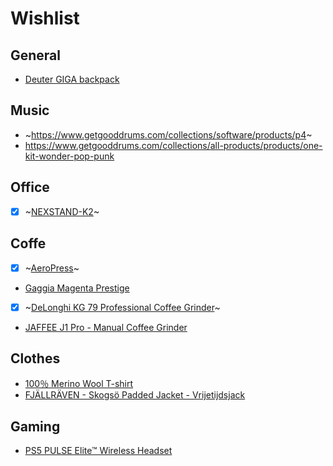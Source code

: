 # Wishlist

## General

- [Deuter GIGA backpack](https://www.deuter.com/nl-nl/shop/rugzakken/p1679620-lifestyle-rugzak-giga)

## Music
- ~https://www.getgooddrums.com/collections/software/products/p4~
- https://www.getgooddrums.com/collections/all-products/products/one-kit-wonder-pop-punk

## Office

- [x] ~[NEXSTAND-K2](https://www.amazon.nl/-/en/NEXSTAND-K2-Foldable-Adjustable-Ergonomic/dp/B01HHYQBB8)~

## Coffe
- [x] ~[AeroPress](https://www.amazon.nl/-/en/dp/B07YVL8SF3/)~
- [Gaggia Magenta Prestige](https://www.coffeefriend.nl/p/koffiemachine-gaggia-magenta-prestige)
- [x] ~[DeLonghi KG 79 Professional Coffee Grinder](https://www.amazon.nl/-/en/DeLonghi-Professional-Grinder-Plastic-Housing/dp/B002OHDBQC)~
- [JAFFEE J1 Pro - Manual Coffee Grinder](https://a.aliexpress.com/_EJtjZ9I)

## Clothes

- [100％ Merino Wool T-shirt](https://a.aliexpress.com/_EyFj6vE)
- [FJÄLLRÄVEN - Skogsö Padded Jacket - Vrijetijdsjack](https://www.bergfreunde.nl/fjaellraeven-skogsoe-padded-jacket-vrijetijdsjack)
## Gaming 
- [PS5 PULSE Elite™ Wireless Headset](https://www.amazon.nl/-/en/9572978/dp/B0CMJYZ76W)
